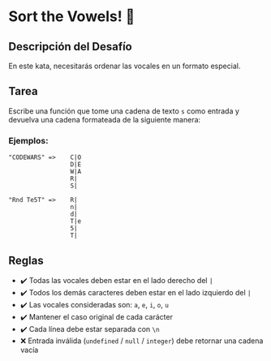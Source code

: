 # Sort the Vowels! 🎯

## Descripción del Desafío
En este kata, necesitarás ordenar las vocales en un formato especial.

## Tarea
Escribe una función que tome una cadena de texto `s` como entrada y devuelva una cadena formateada de la siguiente manera:

### Ejemplos:

```
"CODEWARS" =>    C|O
                 D|E
                 W|A
                 R|
                 S|

"Rnd Te5T" =>    R|
                 n|
                 d|
                 T|e
                 5|
                 T|
```

## Reglas
- ✔️ Todas las vocales deben estar en el lado derecho del `|`
- ✔️ Todos los demás caracteres deben estar en el lado izquierdo del `|`
- ✔️ Las vocales consideradas son: `a`, `e`, `i`, `o`, `u`
- ✔️ Mantener el caso original de cada carácter
- ✔️ Cada línea debe estar separada con `\n`
- ❌ Entrada inválida (`undefined` / `null` / `integer`) debe retornar una cadena vacía
